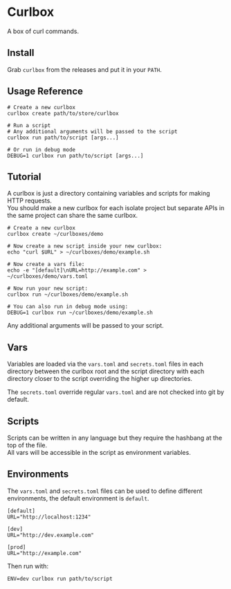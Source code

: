 # Curlbox

A box of curl commands.

## Install

Grab `curlbox` from the releases and put it in your `PATH`.

## Usage Reference

```shell
# Create a new curlbox
curlbox create path/to/store/curlbox

# Run a script
# Any additional arguments will be passed to the script
curlbox run path/to/script [args...]

# Or run in debug mode
DEBUG=1 curlbox run path/to/script [args...]
```

## Tutorial

A curlbox is just a directory containing variables and scripts for making HTTP requests.  
You should make a new curlbox for each isolate project but separate APIs in the same project can share the same curlbox.

```shell
# Create a new curlbox
curlbox create ~/curlboxes/demo

# Now create a new script inside your new curlbox:
echo "curl $URL" > ~/curlboxes/demo/example.sh

# Now create a vars file:
echo -e "[default]\nURL=http://example.com" > ~/curlboxes/demo/vars.toml

# Now run your new script:
curlbox run ~/curlboxes/demo/example.sh

# You can also run in debug mode using:
DEBUG=1 curlbox run ~/curlboxes/demo/example.sh
```

Any additional arguments will be passed to your script.  

## Vars

Variables are loaded via the `vars.toml` and `secrets.toml` files in each directory between the curlbox root and the script directory with each directory closer to the script overriding the higher up directories.  

The `secrets.toml` override regular `vars.toml` and are not checked into git by default.

## Scripts

Scripts can be written in any language but they require the hashbang at the top of the file.  
All vars will be accessible in the script as environment variables.

## Environments

The `vars.toml` and `secrets.toml` files can be used to define different environments, the default environment is `default`.

```shell
[default]
URL="http://localhost:1234"

[dev]
URL="http://dev.example.com"

[prod]
URL="http://example.com"
```

Then run with:
```shell
ENV=dev curlbox run path/to/script
```

